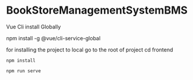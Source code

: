 # BookStoreManagementSystemBMS

Vue Cli install Globally

npm install -g @vue/cli-service-global

for installing the project to local 
    go to the  root of project 
    cd frontend
    
    npm install
    
    npm run serve
    
